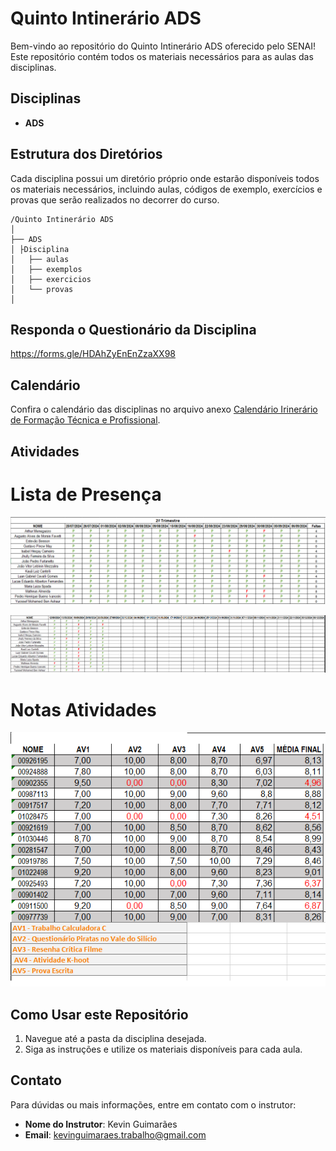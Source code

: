 # Quinto Intinerário ADS

Bem-vindo ao repositório do Quinto Intinerário ADS oferecido pelo SENAI! Este repositório contém todos os materiais necessários para as aulas das disciplinas.

## Disciplinas

- **ADS**

## Estrutura dos Diretórios

Cada disciplina possui um diretório próprio onde estarão disponíveis todos os materiais necessários, incluindo aulas, códigos de exemplo, exercícios e provas que serão realizados no decorrer do curso.

```
/Quinto Intinerário ADS
│
├── ADS
│ ├Disciplina 
│ 	├── aulas
│ 	├── exemplos
│ 	├── exercicios
│ 	└── provas
│

```

## Responda o Questionário da Disciplina

https://forms.gle/HDAhZyEnEnZzaXX98

## Calendário

Confira o calendário das disciplinas no arquivo anexo 
[Calendário Irinerário de Formação Técnica e Profissional](Imagens/Calendario_V_Itinerario.pdf).

## Atividades

# Lista de Presença

![Lista de Presença II Trimestre](Imagens/Chamada_IITrimestre.png)

![Lista de Presença III Trimestre](Imagens/Chamada_IIITrimestre.png)

# Notas Atividades

![Notas](Imagens/Notas.png)

## Como Usar este Repositório

1. Navegue até a pasta da disciplina desejada.
2. Siga as instruções e utilize os materiais disponíveis para cada aula.

## Contato

Para dúvidas ou mais informações, entre em contato com o instrutor:
- **Nome do Instrutor**: Kevin Guimarães
- **Email**: kevinguimaraes.trabalho@gmail.com
